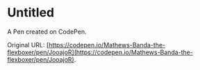 # Untitled

A Pen created on CodePen.

Original URL: [https://codepen.io/Mathews-Banda-the-flexboxer/pen/JooajoR](https://codepen.io/Mathews-Banda-the-flexboxer/pen/JooajoR).

